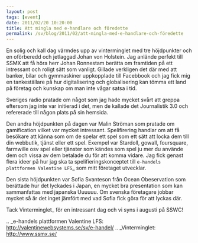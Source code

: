 ```yaml
---
layout: post
tags: [event]
date: 2011/02/20 10:20:00
title: Att mingla med e-handlare och föredette
permalink: /sv/blog/2011/02/att-mingla-med-e-handlare-och-föredette
---
```

En solig och kall dag värmdes upp av vinterminglet med tre höjdpunkter och en oförberedd och jetlaggad Johan von Holstein. Jag anlände perfekt till SSMX att få höra herr Johan Ronnestam berätta om framtiden på ett intressant och roligt sätt som vanligt. Gillade verkligen det där med att banker, bilar och gymmaskiner uppkopplade till Facebbook och jag fick mig en tankeställare på hur digitalisering och globalisering kan tömma ett land på företag och kunskap om man inte vågar satsa i tid.

Sveriges radio pratade om något som jag hade mycket svårt att greppa eftersom jag inte var initierad i det, men de kallade det Journalistik 3.0 och refererade till någon plats på sin hemsida.

Den andra höjdpunkten på dagen var Malin Ströman som pratade om gamification vilket var mycket intressant. Spelifirering handlar om att få besökare att känna som om de spelar ett spel som ett sätt att locka dem till din webbutik, tjänst eller ett spel. Exempel var Stardoll, gowall, foursquare, farmwille osv spel eller tjänster som kändes som spel ju mer du använde dem och vissa av dem betalade du för att komma vidare. Jag fick genast flera ideer på hur jag ska ta spelifieringskonceptet till `e-handels plattformen Valentine LFS`_ som mitt företaget utvecklar.

Den sista höjdpunkten var Sofia Svanteson från Ocean Obeservation som berättade hur det lyckades i Japan, en mycket bra presentation som kan sammanfattas med japanska Uuuuuu. Om svenska företagare jobbar mycket så är det inget jämfört med vad Sofia fick göra för att lyckas där.

Tack Vinterminglet_ för en intressant dag och vi syns i augusti på SSWC!

.. _e-handels plattformen Valentine LFS: http://valentinewebsystems.se/sv/e-handel/
.. _Vinterminglet: http://www.ssmx.se/
